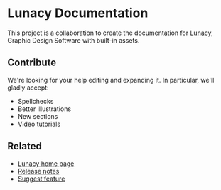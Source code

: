 # Lunacy Documentation

This project is a collaboration to create the documentation for [Lunacy](https://icons8.com/lunacy), Graphic Design Software with built-in assets.

## Contribute

We're looking for your help editing and expanding it. In particular, we'll gladly accept:
* Spellchecks 
* Better illustrations
* New sections
* Video tutorials

## Related

* [Lunacy home page](https://icons8.com/lunacy)
* [Release notes](https://docs.icons8.com/release-notes/)
* [Suggest feature](http://lunatics.icons8.com)
